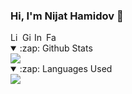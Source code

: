 
### Hi, I'm Nijat Hamidov 👋

<a href="https://www.linkedin.com/in/nijat-hamidov-bb272a176/">
  <img align="left" alt=" Linkdein" width="16px" src="https://cdn.jsdelivr.net/npm/simple-icons@v3/icons/linkedin.svg" />
</a>
<a href="https://github.com/NijatHamid">
  <img align="left" alt="Github" width="16px" src="https://cdn.jsdelivr.net/npm/simple-icons@v3/icons/github.svg" />
</a>
<a href="https://www.instagram.com/nijathamidov">
  <img align="left" alt="Instagram" width="16px" src="https://cdn.jsdelivr.net/npm/simple-icons@v3/icons/instagram.svg" />
</a>
<a href="https://www.facebook.com/nijat.hamidov.77">
  <img align="left" alt="Facebook" width="16px" src="https://cdn.jsdelivr.net/npm/simple-icons@v3/icons/facebook.svg" />
</a>
<br/>


<details open>
  <summary>:zap: Github Stats</summary>
  <img src="https://github-readme-stats.vercel.app/api?username=NijatHamid&show_icons=true&title_color=222222&icon_color=03A87C&text_color=333333&bg_color=ffffff">
</details>

<details open>
  <summary>:zap: Languages Used</summary>
  <img src="https://github-readme-stats.vercel.app/api/top-langs/?username=NijatHamid&layout=compact&bg_color=ffffff&text_color=333333">
</details>
<br/>



